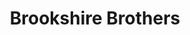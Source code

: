 ---
title: "Brookshire Brothers"
url: /deridder/brookshire-brothers-west-1st-street/
shop: supermarket
---